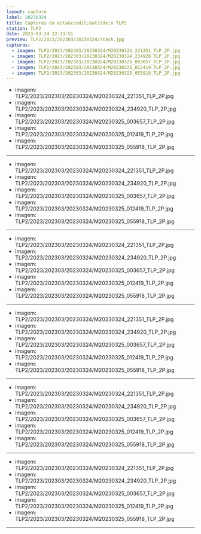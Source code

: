 ```yaml
---
layout: capture
label: 20230324
title: Capturas da esta&ccedil;&atilde;o TLP2
station: TLP2
date: 2023-03-24 22:13:51
preview: TLP2/2023/202303/20230324/stack.jpg
capturas:
  - imagem: TLP2/2023/202303/20230324/M20230324_221351_TLP_2P.jpg
  - imagem: TLP2/2023/202303/20230324/M20230324_234920_TLP_2P.jpg
  - imagem: TLP2/2023/202303/20230324/M20230325_003657_TLP_2P.jpg
  - imagem: TLP2/2023/202303/20230324/M20230325_012419_TLP_2P.jpg
  - imagem: TLP2/2023/202303/20230324/M20230325_055918_TLP_2P.jpg
---
```

  - imagem: TLP2/2023/202303/20230324/M20230324_221351_TLP_2P.jpg
  - imagem: TLP2/2023/202303/20230324/M20230324_234920_TLP_2P.jpg
  - imagem: TLP2/2023/202303/20230324/M20230325_003657_TLP_2P.jpg
  - imagem: TLP2/2023/202303/20230324/M20230325_012419_TLP_2P.jpg
  - imagem: TLP2/2023/202303/20230324/M20230325_055918_TLP_2P.jpg
---
  - imagem: TLP2/2023/202303/20230324/M20230324_221351_TLP_2P.jpg
  - imagem: TLP2/2023/202303/20230324/M20230324_234920_TLP_2P.jpg
  - imagem: TLP2/2023/202303/20230324/M20230325_003657_TLP_2P.jpg
  - imagem: TLP2/2023/202303/20230324/M20230325_012419_TLP_2P.jpg
  - imagem: TLP2/2023/202303/20230324/M20230325_055918_TLP_2P.jpg
---
  - imagem: TLP2/2023/202303/20230324/M20230324_221351_TLP_2P.jpg
  - imagem: TLP2/2023/202303/20230324/M20230324_234920_TLP_2P.jpg
  - imagem: TLP2/2023/202303/20230324/M20230325_003657_TLP_2P.jpg
  - imagem: TLP2/2023/202303/20230324/M20230325_012419_TLP_2P.jpg
  - imagem: TLP2/2023/202303/20230324/M20230325_055918_TLP_2P.jpg
---
  - imagem: TLP2/2023/202303/20230324/M20230324_221351_TLP_2P.jpg
  - imagem: TLP2/2023/202303/20230324/M20230324_234920_TLP_2P.jpg
  - imagem: TLP2/2023/202303/20230324/M20230325_003657_TLP_2P.jpg
  - imagem: TLP2/2023/202303/20230324/M20230325_012419_TLP_2P.jpg
  - imagem: TLP2/2023/202303/20230324/M20230325_055918_TLP_2P.jpg
---
  - imagem: TLP2/2023/202303/20230324/M20230324_221351_TLP_2P.jpg
  - imagem: TLP2/2023/202303/20230324/M20230324_234920_TLP_2P.jpg
  - imagem: TLP2/2023/202303/20230324/M20230325_003657_TLP_2P.jpg
  - imagem: TLP2/2023/202303/20230324/M20230325_012419_TLP_2P.jpg
  - imagem: TLP2/2023/202303/20230324/M20230325_055918_TLP_2P.jpg
---
  - imagem: TLP2/2023/202303/20230324/M20230324_221351_TLP_2P.jpg
  - imagem: TLP2/2023/202303/20230324/M20230324_234920_TLP_2P.jpg
  - imagem: TLP2/2023/202303/20230324/M20230325_003657_TLP_2P.jpg
  - imagem: TLP2/2023/202303/20230324/M20230325_012419_TLP_2P.jpg
  - imagem: TLP2/2023/202303/20230324/M20230325_055918_TLP_2P.jpg
---
